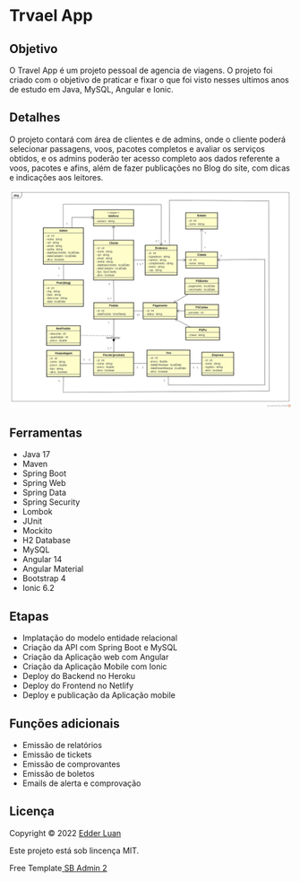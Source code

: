 # Trvael App


## Objetivo
 
O Travel App é um projeto pessoal de agencia de viagens. O projeto foi criado com o objetivo de praticar e fixar o que foi visto nesses ultimos anos de estudo em Java, MySQL, Angular e Ionic. 
 


## Detalhes

O projeto contará com área de clientes e de admins, onde o cliente poderá selecionar passagens, voos, pacotes completos e avaliar os serviços obtidos, e os admins poderão ter acesso completo aos dados referente a voos, pacotes e afins, além de fazer publicações no Blog do site, com dicas e indicações aos leitores.

<img src="https://raw.githubusercontent.com/edderluanps/travel-app/main/documentos/Diagrama.jpg?token=GHSAT0AAAAAABW2B6I77LQUYKYVOTLCSHPGYZYSJGQ">


## Ferramentas

* Java 17
* Maven
* Spring Boot
* Spring Web
* Spring Data
* Spring Security
* Lombok
* JUnit
* Mockito
* H2 Database
* MySQL
* Angular 14
* Angular Material
* Bootstrap 4
* Ionic 6.2



## Etapas

* Implatação do modelo entidade relacional
* Criação da API com Spring Boot e MySQL
* Criação da Aplicação web com Angular
* Criação da Aplicação Mobile com Ionic
* Deploy do Backend no Heroku
* Deploy do Frontend no  Netlify
* Deploy e publicação da Aplicação mobile



## Funções adicionais

* Emissão de relatórios
* Emissão de tickets
* Emissão de comprovantes
* Emissão de boletos
* Emails de alerta e comprovação



## Licença

Copyright © 2022 <a href="https://github.com/edderluanps" >Edder Luan</a>

Este projeto está sob lincença MIT.

Free Template<a href="https://startbootstrap.com/theme/sb-admin-2"> SB Admin 2 </a>

